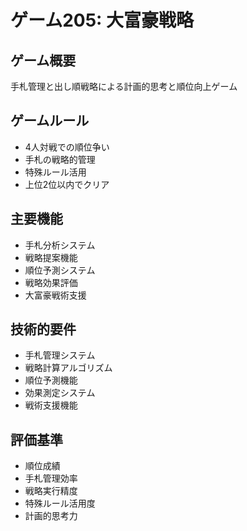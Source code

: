 # ゲーム205: 大富豪戦略

## ゲーム概要
手札管理と出し順戦略による計画的思考と順位向上ゲーム

## ゲームルール
- 4人対戦での順位争い
- 手札の戦略的管理
- 特殊ルール活用
- 上位2位以内でクリア

## 主要機能
- 手札分析システム
- 戦略提案機能
- 順位予測システム
- 戦略効果評価
- 大富豪戦術支援

## 技術的要件
- 手札管理システム
- 戦略計算アルゴリズム
- 順位予測機能
- 効果測定システム
- 戦術支援機能

## 評価基準
- 順位成績
- 手札管理効率
- 戦略実行精度
- 特殊ルール活用度
- 計画的思考力